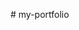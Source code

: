[//]: # (# portfolio)

[//]: # ()
[//]: # (Flutter Web Portfolio, Based on a design on Figma and hosted on Github host.)

[//]: # ()
[//]: # (### Demo URL)

[//]: # ()
[//]: # (https://radyhaggag.github.io/MyPortfolio)

[//]: # ()
[//]: # (### Youtube preview)

[//]: # ()
[//]: # (https://youtu.be/_llGOcJvPzA)

[//]: # ()
[//]: # (### 💻 Requirements)

[//]: # ()
[//]: # (- Any Operating System &#40;MacOS, Linux, Windows&#41;)

[//]: # (- Any IDE with Flutter SDK installed &#40;Android Studio, VSCode etc&#41;)

[//]: # (- A little knowledge of Dart and Flutter.)

[//]: # ()
[//]: # (### 👨‍💻 How to run)

[//]: # ()
[//]: # (> https://github.com/radyhaggag/web_portfolio_with_flutter.git)

[//]: # (> flutter run -d chrome --web-renderer html)

[//]: # ()
[//]: # (### Screenshots)

[//]: # ()
[//]: # (![Screenshot]&#40;./assets/previews/home_preview.png&#41;)

[//]: # (![Screenshot]&#40;./assets/previews/about_preview.png&#41;)

[//]: # (![Screenshot]&#40;./assets/previews/projects_one_preview.png&#41;)

[//]: # (![Screenshot]&#40;./assets/previews/projects_two_preview.png&#41;)

[//]: # (![Screenshot]&#40;./assets/previews/home_preview.png&#41;)

[//]: # (![Screenshot]&#40;./assets/previews/contact_preview.png&#41;)

[//]: # ()
[//]: # (### Mobile home Screenshot)

[//]: # ()
[//]: # (![Screenshot]&#40;./assets/previews/mobile_home_preview.png&#41;)

[//]: # ("# myprotfolio" )
#   m y - p o r t f o l i o  
 